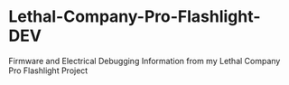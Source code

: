 # Lethal-Company-Pro-Flashlight-DEV
Firmware and Electrical Debugging Information from my Lethal Company Pro Flashlight Project
